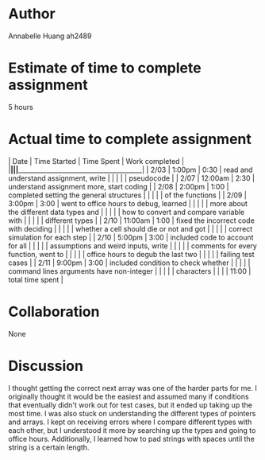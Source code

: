 # Author 
Annabelle Huang
ah2489 

# Estimate of time to complete assignment 
5 hours 

# Actual time to complete assignment 
| Date | Time Started | Time Spent |               Work completed              |
|______|______________|____________|___________________________________________|
| 2/03 |    1:00pm    |    0:30    | read and understand assignment, write     |
|      |              |            | pseudocode                                |
| 2/07 |    12:00am   |    2:30    | understand assignment more, start coding  |
| 2/08 |    2:00pm    |    1:00    | completed setting the general structures  |
|      |              |            | of the functions                          |
| 2/09 |    3:00pm    |    3:00    | went to office hours to debug, learned    |
|      |              |            | more about the  different data types and  |
|      |              |            | how to convert and compare variable with  |
|      |              |            | different types                           |
| 2/10 |    11:00am   |    1:00    | fixed the incorrect code with deciding    |
|      |              |            | whether a cell should die or  not and got |
|      |              |            | correct simulation for each step          |
| 2/10 |    5:00pm    |    3:00    | included code to account for all          |
|      |              |            | assumptions and weird inputs, write       |
|      |              |            | comments for every function, went to      |
|      |              |            | office hours to degub the last two        |
|      |              |            | failing test cases                        |
| 2/11 |    9:00pm    |    3:00    | included condition to check whether       |
|      |              |            | command lines arguments have non-integer  |
|      |              |            | characters                                |
|      |              |    11:00   |             total time spent              |


# Collaboration 
None

# Discussion
I thought getting the correct next array was one of the harder parts for me. I originally thought it would be the easiest and assumed many if conditions that eventually didn't work out for test cases, but it ended up taking up the most time. I was also stuck on understanding the different types of pointers and arrays. I kept on receiving errors where I compare different types with each other, but I understood it more by searching up the types and going to office hours. Additionally, I learned how to pad strings with spaces until the string is a certain length. 